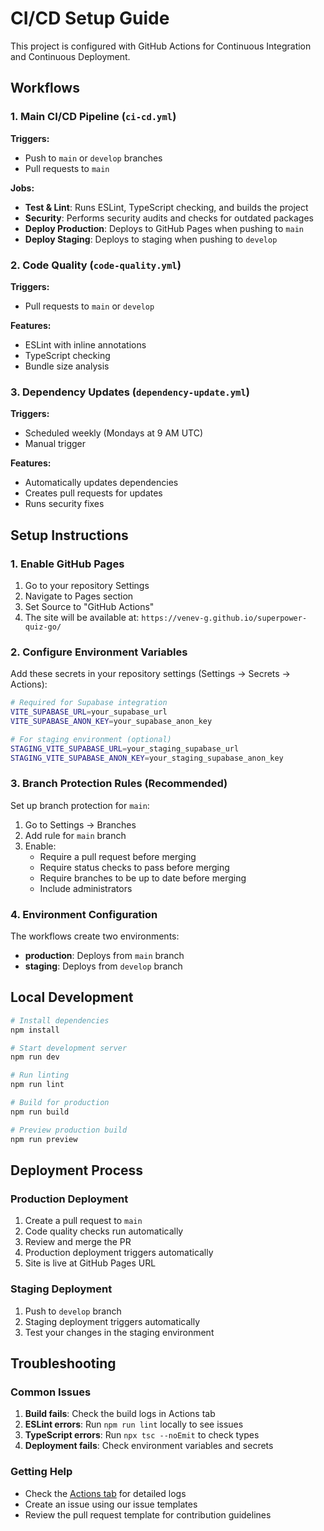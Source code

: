 # CI/CD Setup Guide

This project is configured with GitHub Actions for Continuous Integration and Continuous Deployment.

## Workflows

### 1. Main CI/CD Pipeline (`ci-cd.yml`)

**Triggers:**
- Push to `main` or `develop` branches
- Pull requests to `main`

**Jobs:**
- **Test & Lint**: Runs ESLint, TypeScript checking, and builds the project
- **Security**: Performs security audits and checks for outdated packages
- **Deploy Production**: Deploys to GitHub Pages when pushing to `main`
- **Deploy Staging**: Deploys to staging when pushing to `develop`

### 2. Code Quality (`code-quality.yml`)

**Triggers:**
- Pull requests to `main` or `develop`

**Features:**
- ESLint with inline annotations
- TypeScript checking
- Bundle size analysis

### 3. Dependency Updates (`dependency-update.yml`)

**Triggers:**
- Scheduled weekly (Mondays at 9 AM UTC)
- Manual trigger

**Features:**
- Automatically updates dependencies
- Creates pull requests for updates
- Runs security fixes

## Setup Instructions

### 1. Enable GitHub Pages

1. Go to your repository Settings
2. Navigate to Pages section
3. Set Source to "GitHub Actions"
4. The site will be available at: `https://venev-g.github.io/superpower-quiz-go/`

### 2. Configure Environment Variables

Add these secrets in your repository settings (Settings → Secrets → Actions):

```bash
# Required for Supabase integration
VITE_SUPABASE_URL=your_supabase_url
VITE_SUPABASE_ANON_KEY=your_supabase_anon_key

# For staging environment (optional)
STAGING_VITE_SUPABASE_URL=your_staging_supabase_url
STAGING_VITE_SUPABASE_ANON_KEY=your_staging_supabase_anon_key
```

### 3. Branch Protection Rules (Recommended)

Set up branch protection for `main`:

1. Go to Settings → Branches
2. Add rule for `main` branch
3. Enable:
   - Require a pull request before merging
   - Require status checks to pass before merging
   - Require branches to be up to date before merging
   - Include administrators

### 4. Environment Configuration

The workflows create two environments:
- **production**: Deploys from `main` branch
- **staging**: Deploys from `develop` branch

## Local Development

```bash
# Install dependencies
npm install

# Start development server
npm run dev

# Run linting
npm run lint

# Build for production
npm run build

# Preview production build
npm run preview
```

## Deployment Process

### Production Deployment
1. Create a pull request to `main`
2. Code quality checks run automatically
3. Review and merge the PR
4. Production deployment triggers automatically
5. Site is live at GitHub Pages URL

### Staging Deployment
1. Push to `develop` branch
2. Staging deployment triggers automatically
3. Test your changes in the staging environment

## Troubleshooting

### Common Issues

1. **Build fails**: Check the build logs in Actions tab
2. **ESLint errors**: Run `npm run lint` locally to see issues
3. **TypeScript errors**: Run `npx tsc --noEmit` to check types
4. **Deployment fails**: Check environment variables and secrets

### Getting Help

- Check the [Actions tab](../../actions) for detailed logs
- Create an issue using our issue templates
- Review the pull request template for contribution guidelines
